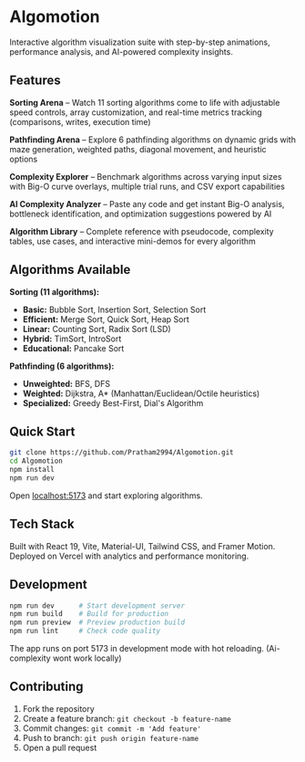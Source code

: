 # Algomotion

Interactive algorithm visualization suite with step-by-step animations, performance analysis, and AI-powered complexity insights.

## Features

**Sorting Arena** – Watch 11 sorting algorithms come to life with adjustable speed controls, array customization, and real-time metrics tracking (comparisons, writes, execution time)

**Pathfinding Arena** – Explore 6 pathfinding algorithms on dynamic grids with maze generation, weighted paths, diagonal movement, and heuristic options

**Complexity Explorer** – Benchmark algorithms across varying input sizes with Big-O curve overlays, multiple trial runs, and CSV export capabilities

**AI Complexity Analyzer** – Paste any code and get instant Big-O analysis, bottleneck identification, and optimization suggestions powered by AI

**Algorithm Library** – Complete reference with pseudocode, complexity tables, use cases, and interactive mini-demos for every algorithm

## Algorithms Available

**Sorting (11 algorithms):**
- **Basic:** Bubble Sort, Insertion Sort, Selection Sort
- **Efficient:** Merge Sort, Quick Sort, Heap Sort
- **Linear:** Counting Sort, Radix Sort (LSD)  
- **Hybrid:** TimSort, IntroSort
- **Educational:** Pancake Sort

**Pathfinding (6 algorithms):**
- **Unweighted:** BFS, DFS
- **Weighted:** Dijkstra, A* (Manhattan/Euclidean/Octile heuristics)
- **Specialized:** Greedy Best-First, Dial's Algorithm

## Quick Start

```bash
git clone https://github.com/Pratham2994/Algomotion.git
cd Algomotion
npm install
npm run dev
```

Open [localhost:5173](http://localhost:5173) and start exploring algorithms.

## Tech Stack

Built with React 19, Vite, Material-UI, Tailwind CSS, and Framer Motion. Deployed on Vercel with analytics and performance monitoring.

## Development

```bash
npm run dev      # Start development server
npm run build    # Build for production  
npm run preview  # Preview production build
npm run lint     # Check code quality
```

The app runs on port 5173 in development mode with hot reloading.
(Ai-complexity wont work locally)
## Contributing

1. Fork the repository
2. Create a feature branch: `git checkout -b feature-name`
3. Commit changes: `git commit -m 'Add feature'`
4. Push to branch: `git push origin feature-name`
5. Open a pull request

